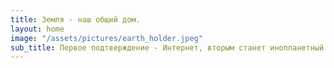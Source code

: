 ```yaml
---
title: Земля - наш общий дом.
layout: home
image: "/assets/pictures/earth_holder.jpeg"
sub_title: Первое подтверждение - Интернет, вторым станет инопланетный коннект...
---
```


